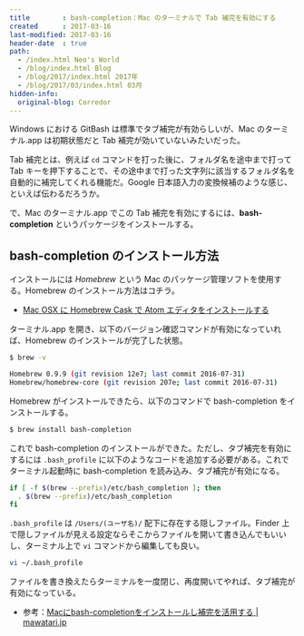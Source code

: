 ```yaml
---
title        : bash-completion：Mac のターミナルで Tab 補完を有効にする
created      : 2017-03-16
last-modified: 2017-03-16
header-date  : true
path:
  - /index.html Neo's World
  - /blog/index.html Blog
  - /blog/2017/index.html 2017年
  - /blog/2017/03/index.html 03月
hidden-info:
  original-blog: Corredor
---
```


Windows における GitBash は標準でタブ補完が有効らしいが、Mac のターミナル.app は初期状態だと Tab 補完が効いていないみたいだった。

Tab 補完とは、例えば `cd` コマンドを打った後に、フォルダ名を途中まで打って Tab キーを押下することで、その途中まで打った文字列に該当するフォルダ名を自動的に補完してくれる機能だ。Google 日本語入力の変換候補のような感じ、といえば伝わるだろうか。

で、Mac のターミナル.app でこの Tab 補完を有効にするには、**bash-completion** というパッケージをインストールする。

## bash-completion のインストール方法

インストールには *Homebrew* という Mac のパッケージ管理ソフトを使用する。Homebrew のインストール方法はコチラ。

- [Mac OSX に Homebrew Cask で Atom エディタをインストールする](/blog/2016/05/21-01.html)

ターミナル.app を開き、以下のバージョン確認コマンドが有効になっていれば、Homebrew のインストールが完了した状態。

```bash
$ brew -v

Homebrew 0.9.9 (git revision 12e7; last commit 2016-07-31)
Homebrew/homebrew-core (git revision 207e; last commit 2016-07-31)
```

Homebrew がインストールできたら、以下のコマンドで bash-completion をインストールする。

```bash
$ brew install bash-completion
```

これで bash-completion のインストールができた。ただし、タブ補完を有効にするには `.bash_profile` に以下のようなコードを追加する必要がある。これでターミナル起動時に bash-completion を読み込み、タブ補完が有効になる。

```bash
if [ -f $(brew --prefix)/etc/bash_completion ]; then
  . $(brew --prefix)/etc/bash_completion
fi
```

`.bash_profile` は `/Users/(ユーザ名)/` 配下に存在する隠しファイル。Finder 上で隠しファイルが見える設定ならそこからファイルを開いて書き込んでもいいし、ターミナル上で `vi` コマンドから編集しても良い。

```bash
vi ~/.bash_profile
```

ファイルを書き換えたらターミナルを一度閉じ、再度開いてやれば、タブ補完が有効になっている。

- 参考：[Macにbash-completionをインストールし補完を活用する | mawatari.jp](http://mawatari.jp/archives/install-bash-completion-on-mac)
